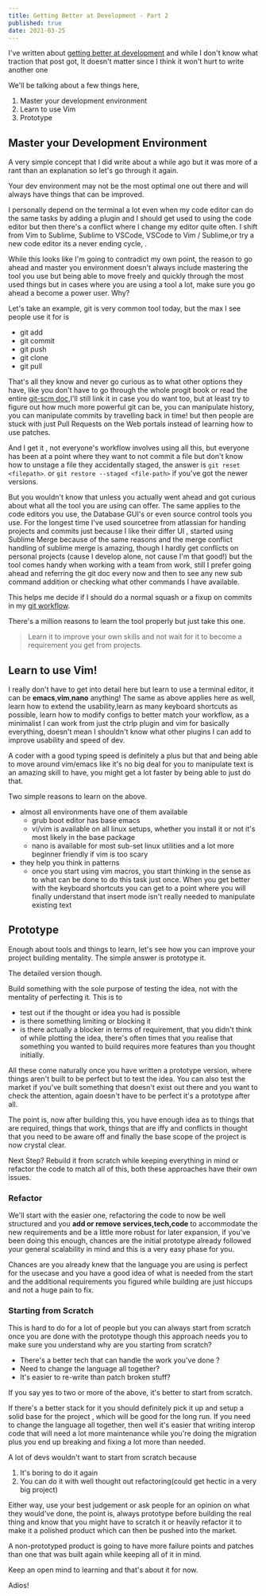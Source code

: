 ```yaml
---  
title: Getting Better at Development - Part 2  
published: true  
date: 2021-03-25  
---
```



I've written about [getting better at development](https://reaper.im/blog/06012020-Getting-better-at-development) and while I don't know what traction that post got, It doesn't matter since I think it won't hurt to write another one

We'll be talking about a few things here, 
1. Master your development environment
2. Learn to use Vim
3. Prototype

## Master your Development Environment 
A very simple concept that I did write about a while ago but it was more of a rant than an explanation so let's go through it again. 

Your dev environment may not be the most optimal one out there and will always have things that can be improved.

I personally depend on the terminal a lot even when my code editor can do the same tasks by adding a plugin and I should get used to using the code editor but then there's a conflict where I change my editor quite often. I shift from Vim to Sublime, Sublime to VSCode, VSCode to Vim / Sublime,or try a new code editor its a never ending cycle, .

While this looks like I'm going to contradict my own point, the reason to go ahead and master you environment doesn't always include mastering the tool you use but being able to move freely and quickly through the most used things but in cases where you are using a tool a lot, make sure you go ahead a become a power user. Why?

Let's take an example, git is very common tool today, but the max I see people use it for is 
- git add
- git commit 
- git push 
- git clone 
- git pull 

That's all they know and never go curious as to what other options they have, like you don't have to go through the whole progit book or read the entire [git-scm doc](https://git-scm.com/doc),I'll still link it in case you do want too, but at least try to figure out how much more powerful git can be, you can manipulate history, you can manipulate commits by travelling back in time! but then people are stuck with just Pull Requests on the Web portals instead of learning how to use patches. 

And I get it , not everyone's workflow involves using all this, but everyone has been at a point where they want to not commit a file but don't know how to unstage a file they accidentally  staged, the answer is `git reset <filepath>`.  or `git restore --staged <file-path>` if you've got the newer versions.

But you wouldn't know that unless you actually went ahead and got curious about what all the tool you are using can offer. The same applies to the code editors you use, the Database GUI's or even source control tools you use. For the longest time I've used sourcetree from atlassian for handing projects and commits just because I like their differ UI , started using Sublime Merge because of the same reasons and the merge conflict handling of sublime merge is amazing, though I hardly get conflicts on personal projects (cause I develop alone, not cause I'm that good!) but the tool comes handy when working with a team from work, still I prefer going ahead and referring the git doc every now and then to see any new sub command addition or checking what other commands I have available.

This helps me decide if I should do a normal squash or a fixup on commits in my [git workflow](https://reaper.im/blog/20210301-Git-Workflow).

There's a million reasons to learn  the tool properly but just take this one. 

> Learn it to improve your own skills and not wait for it to become a requirement you get from projects.

## Learn to use Vim!
I really don't have to get into detail here but learn to use a terminal editor, it can be **emacs**,**vim**,**nano** anything! The same as above applies here as well, learn how to extend the usability,learn as many keyboard shortcuts as possible, learn how to modify configs to better match your workflow, as a minimalist I can work from just the ctrlp plugin and vim for basically everything, doesn't mean I shouldn't know what other plugins I can add to improve usability and speed of dev. 

A coder with a good typing speed is definitely a plus but that and being able to move around vim/emacs like it's no big deal for you to manipulate text is an amazing skill to have, you might get a lot faster by being able to just do that.

Two simple reasons to learn on the above. 
- almost all environments have one of them available
   - grub boot editor has base emacs
   - vi/vim is available on all linux setups, whether you install it or not it's most likely in the base package
   - nano is available for most sub-set linux utilities and a lot more beginner friendly if vim is too scary 
 - they help you think in patterns
     - once you start using vim macros, you start thinking in the sense as to what can be done to do this task just once. When you get better with the keyboard shortcuts you can get to a point where you will finally understand that insert mode isn't really needed to manipulate existing text

## Prototype 
Enough about tools and things to learn, let's see how you can improve your project building mentality. The simple answer is prototype it.

The detailed version though.

Build something with the sole purpose of testing the idea, not with the mentality of perfecting it. 
This is to  
- test out if the thought or idea you had is possible
- is there something limiting or blocking it 
- is there actually a blocker in terms of requirement, that you didn't think of while plotting the idea, there's often times that you realise that something you wanted to build requires more features than you thought initially.

All these come naturally once you have written a prototype version, where things aren't built to be perfect but to test the idea. You can also test the market if you've built something that doesn't exist out there and you want to check the attention, again doesn't have to be perfect it's a prototype after all. 

The point is, now after building this, you have enough idea as to things that are required, things that work, things that are iffy and conflicts in thought that you need to be aware off and finally the base scope of the project is now crystal clear.

Next Step? Rebuild it from scratch while keeping everything in mind or refactor the code to match all of this, both these approaches have their own issues. 

### Refactor
We'll start with the easier one, refactoring the code to now be well structured and you **add or remove services,tech,code** to accommodate the new requirements and be a little more robust for later expansion, if you've been doing this enough, chances are the initial prototype already followed your general scalability in mind and this is a very easy phase for you.

Chances are you already knew that the language you are using is perfect for the usecase and you have a good idea of what is needed from the start and the additional requirements you figured while building are just hiccups and not a huge pain to fix.


### Starting from Scratch
This is hard to do for a lot of people but you can always start from scratch once you are done with the prototype though this approach needs you to make sure you understand why are you starting from scratch? 
- There's a better tech that can handle the work you've done ?
- Need to change the language all together?
- It's easier to re-write than patch broken stuff?

If you say yes to two or more of the above, it's better to start from scratch. 

If there's a better stack for it you should definitely pick it up and setup a solid base for the project , which will be good for the long run. If you need to change the language all together, then well it's easier that writing interop code that will need a lot more maintenance while you're doing the migration plus you end up breaking and fixing a lot more than needed.

A lot of devs wouldn't want to start from scratch because 
1. It's boring to do it again 
2. You can do it with well thought out refactoring(could get hectic in a very big project)

Either way, use your best judgement or ask people for an opinion on what they would've done, the point is, always prototype before building the real thing and know that you might have to scratch it or heavily refactor it to make it a polished product which can then be pushed into the market.

A non-prototyped product is going to have more failure points and patches than one that was built again while keeping all of it in mind.

Keep an open mind to learning and that's about it for now.

Adios! 
          